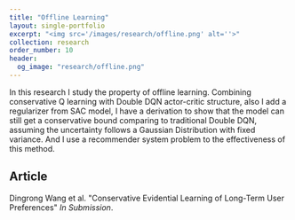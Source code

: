 ```yaml
---
title: "Offline Learning"
layout: single-portfolio
excerpt: "<img src='/images/research/offline.png' alt=''>"
collection: research
order_number: 10
header: 
  og_image: "research/offline.png"
---
```


In this research I study the property of offline learning. Combining conservative Q learning with Double DQN actor-critic structure, also I add a regularizer from SAC model,
I have a derivation to show that the model can still get a conservative bound comparing to traditional Double DQN, assuming the uncertainty follows a Gaussian Distribution with fixed variance.
And I use a recommender system problem to the effectiveness of this method.
## Article

Dingrong Wang et al. "Conservative Evidential Learning of Long-Term User Preferences" *In Submission*.

[//]: # (>)
[//]: # ([Article]&#40;https://doi.org/10.1177/07388942211015242&#41;{: .btn--research} [Preprint]&#40;/files/pdf/research/Turning the Lights on.pdf&#41;{: .btn--research} [Supplemental Information]&#40;/files/pdf/research/Turning the Lights on SI.pdf&#41;{: .btn--research} [Replication Archive]&#40;https://journals.sagepub.com/doi/suppl/10.1177/07388942211015242&#41;{: .btn--research} [GitHub Repo]&#40;https://github.com/jayrobwilliams/conflict-preemption&#41;{: .btn--research} [Poster]&#40;/files/pdf/research/PSS 2018 Poster.pdf&#41;{: .btn--research})
